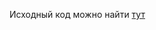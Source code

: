 Исходный код можно найти [тут](https://github.com/Jellymath/credit-modeling/blob/master/src/main/kotlin/Main.kt)
